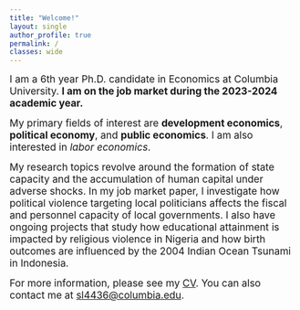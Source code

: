 ```yaml
---
title: "Welcome!"
layout: single
author_profile: true
permalink: /
classes: wide
---
```


<p><span style="font-size:13pt;">
I am a 6th year Ph.D. candidate in Economics at Columbia University. <b>I am on the job market during the 2023-2024 academic year.</b> </span></p>

<p><span style="font-size:13pt;">
My primary fields of interest are <b>development economics</b>, <b>political economy</b>, and <b>public economics</b>. I am also interested in <i>labor economics</i>. </span></p>

<p><span style="font-size:13pt;">
My research topics revolve around the formation of state capacity and the accumulation of human capital under adverse shocks. In my job market paper, I investigate how political violence targeting local politicians affects the fiscal and personnel capacity of local governments. I also have ongoing projects that study how educational attainment is impacted by religious violence in Nigeria and how birth outcomes are influenced by the 2004 Indian Ocean Tsunami in Indonesia.
    </span></p>

<p><span style="font-size:13pt;"> 
For more information, please see my <a href="https://seunghunlee918.github.io/cv/CV_shl_20230925.pdf">CV</a>. You can also contact me at <a href="mailto:sl4436@columbia.edu">sl4436@columbia.edu</a>.
</span></p>
